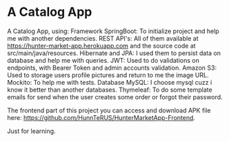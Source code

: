 # A Catalog App

A Catalog App, using: 
Framework SpringBoot: To initialize project and help me with another dependencies.
REST API's: All of them available at https://hunter-market-app.herokuapp.com and the source code at src/main/java/resources.
Hibernate and JPA: I used them to persist data on database and help me with queries.
JWT: Used to do validations on endpoints, with Bearer Token and admin accounts validation.
Amazon S3: Used to storage users profile pictures and return to me the image URL.
Mockito: To help me with tests.
Database MySQL: I choose mysql cuzz i know it better than another databases.
Thymeleaf: To do some template emails for send when the user creates some order or forgot their password.

The frontend part of this project you can access and download APK file here: https://github.com/HunnTeRUS/HunterMarketApp-Frontend.

Just for learning.
